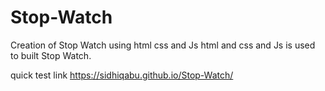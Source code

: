 # Stop-Watch
Creation of Stop Watch using html css and Js
html and css and Js is used to built Stop Watch.

 quick test link https://sidhiqabu.github.io/Stop-Watch/
